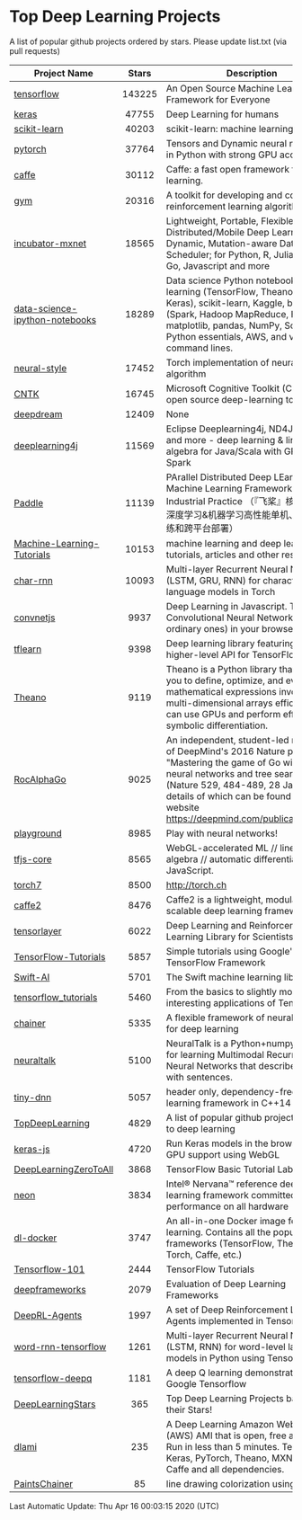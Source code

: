 # Top Deep Learning Projects
A list of popular github projects ordered by stars.
Please update list.txt (via pull requests)

|Project Name| Stars | Description |
| ---------- |:-----:| ----------- |
| [tensorflow](https://github.com/tensorflow/tensorflow) | 143225 | An Open Source Machine Learning Framework for Everyone |
| [keras](https://github.com/keras-team/keras) | 47755 | Deep Learning for humans |
| [scikit-learn](https://github.com/scikit-learn/scikit-learn) | 40203 | scikit-learn: machine learning in Python |
| [pytorch](https://github.com/pytorch/pytorch) | 37764 | Tensors and Dynamic neural networks in Python with strong GPU acceleration |
| [caffe](https://github.com/BVLC/caffe) | 30112 | Caffe: a fast open framework for deep learning. |
| [gym](https://github.com/openai/gym) | 20316 | A toolkit for developing and comparing reinforcement learning algorithms. |
| [incubator-mxnet](https://github.com/apache/incubator-mxnet) | 18565 | Lightweight, Portable, Flexible Distributed/Mobile Deep Learning with Dynamic, Mutation-aware Dataflow Dep Scheduler; for Python, R, Julia, Scala, Go, Javascript and more |
| [data-science-ipython-notebooks](https://github.com/donnemartin/data-science-ipython-notebooks) | 18289 | Data science Python notebooks: Deep learning (TensorFlow, Theano, Caffe, Keras), scikit-learn, Kaggle, big data (Spark, Hadoop MapReduce, HDFS), matplotlib, pandas, NumPy, SciPy, Python essentials, AWS, and various command lines. |
| [neural-style](https://github.com/jcjohnson/neural-style) | 17452 | Torch implementation of neural style algorithm |
| [CNTK](https://github.com/microsoft/CNTK) | 16745 | Microsoft Cognitive Toolkit (CNTK), an open source deep-learning toolkit |
| [deepdream](https://github.com/google/deepdream) | 12409 | None |
| [deeplearning4j](https://github.com/eclipse/deeplearning4j) | 11569 | Eclipse Deeplearning4j, ND4J, DataVec and more - deep learning & linear algebra for Java/Scala with GPUs + Spark |
| [Paddle](https://github.com/PaddlePaddle/Paddle) | 11139 | PArallel Distributed Deep LEarning: Machine Learning Framework from Industrial Practice （『飞桨』核心框架，深度学习&机器学习高性能单机、分布式训练和跨平台部署） |
| [Machine-Learning-Tutorials](https://github.com/ujjwalkarn/Machine-Learning-Tutorials) | 10153 | machine learning and deep learning tutorials, articles and other resources  |
| [char-rnn](https://github.com/karpathy/char-rnn) | 10093 | Multi-layer Recurrent Neural Networks (LSTM, GRU, RNN) for character-level language models in Torch |
| [convnetjs](https://github.com/karpathy/convnetjs) | 9937 | Deep Learning in Javascript. Train Convolutional Neural Networks (or ordinary ones) in your browser. |
| [tflearn](https://github.com/tflearn/tflearn) | 9398 | Deep learning library featuring a higher-level API for TensorFlow. |
| [Theano](https://github.com/Theano/Theano) | 9119 | Theano is a Python library that allows you to define, optimize, and evaluate mathematical expressions involving multi-dimensional arrays efficiently. It can use GPUs and perform efficient symbolic differentiation. |
| [RocAlphaGo](https://github.com/Rochester-NRT/RocAlphaGo) | 9025 | An independent, student-led replication of DeepMind's 2016 Nature publication, "Mastering the game of Go with deep neural networks and tree search" (Nature 529, 484-489, 28 Jan 2016), details of which can be found on their website https://deepmind.com/publications.html. |
| [playground](https://github.com/tensorflow/playground) | 8985 | Play with neural networks! |
| [tfjs-core](https://github.com/tensorflow/tfjs-core) | 8565 | WebGL-accelerated ML // linear algebra // automatic differentiation for JavaScript. |
| [torch7](https://github.com/torch/torch7) | 8500 | http://torch.ch |
| [caffe2](https://github.com/facebookarchive/caffe2) | 8476 | Caffe2 is a lightweight, modular, and scalable deep learning framework. |
| [tensorlayer](https://github.com/tensorlayer/tensorlayer) | 6022 | Deep Learning and Reinforcement Learning Library for Scientists 🔥 |
| [TensorFlow-Tutorials](https://github.com/nlintz/TensorFlow-Tutorials) | 5857 | Simple tutorials using Google's TensorFlow Framework |
| [Swift-AI](https://github.com/Swift-AI/Swift-AI) | 5701 | The Swift machine learning library. |
| [tensorflow_tutorials](https://github.com/pkmital/tensorflow_tutorials) | 5460 | From the basics to slightly more interesting applications of Tensorflow |
| [chainer](https://github.com/chainer/chainer) | 5335 | A flexible framework of neural networks for deep learning |
| [neuraltalk](https://github.com/karpathy/neuraltalk) | 5100 | NeuralTalk is a Python+numpy project for learning Multimodal Recurrent Neural Networks that describe images with sentences. |
| [tiny-dnn](https://github.com/tiny-dnn/tiny-dnn) | 5057 | header only, dependency-free deep learning framework in C++14 |
| [TopDeepLearning](https://github.com/aymericdamien/TopDeepLearning) | 4829 | A list of popular github projects related to deep learning |
| [keras-js](https://github.com/transcranial/keras-js) | 4720 | Run Keras models in the browser, with GPU support using WebGL |
| [DeepLearningZeroToAll](https://github.com/hunkim/DeepLearningZeroToAll) | 3868 | TensorFlow Basic Tutorial Labs |
| [neon](https://github.com/NervanaSystems/neon) | 3834 | Intel® Nervana™ reference deep learning framework committed to best performance on all hardware |
| [dl-docker](https://github.com/floydhub/dl-docker) | 3747 | An all-in-one Docker image for deep learning. Contains all the popular DL frameworks (TensorFlow, Theano, Torch, Caffe, etc.) |
| [Tensorflow-101](https://github.com/sjchoi86/Tensorflow-101) | 2444 | TensorFlow Tutorials |
| [deepframeworks](https://github.com/zer0n/deepframeworks) | 2079 | Evaluation of Deep Learning Frameworks |
| [DeepRL-Agents](https://github.com/awjuliani/DeepRL-Agents) | 1997 | A set of Deep Reinforcement Learning Agents implemented in Tensorflow. |
| [word-rnn-tensorflow](https://github.com/hunkim/word-rnn-tensorflow) | 1261 | Multi-layer Recurrent Neural Networks (LSTM, RNN) for word-level language models in Python using TensorFlow. |
| [tensorflow-deepq](https://github.com/siemanko/tensorflow-deepq) | 1181 | A deep Q learning demonstration using Google Tensorflow |
| [DeepLearningStars](https://github.com/hunkim/DeepLearningStars) | 365 | Top Deep Learning Projects based on their Stars! |
| [dlami](https://github.com/ritchieng/dlami) | 235 | A Deep Learning Amazon Web Service (AWS) AMI that is open, free and works. Run in less than 5 minutes. TensorFlow, Keras, PyTorch, Theano, MXNet, CNTK, Caffe and all dependencies. |
| [PaintsChainer](https://github.com/taizan/PaintsChainer) | 85 | line drawing colorization using chainer |

Last Automatic Update: Thu Apr 16 00:03:15 2020 (UTC)
